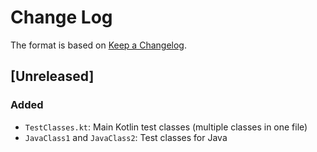 # Change Log

The format is based on [Keep a Changelog](http://keepachangelog.com/).

## [Unreleased]
### Added
- `TestClasses.kt`: Main Kotlin test classes (multiple classes in one file)
- `JavaClass1` and `JavaClass2`: Test classes for Java
